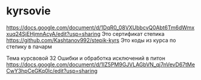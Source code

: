 # kyrsovie
https://docs.google.com/document/d/1DqR0_08VXUbbcvQ0Abt6Tm6dWmxxuq24SjEHjmnAcyA/edit?usp=sharing
Это сертификат степика
https://github.com/Kashtanov992/stepik-kyrs
Это коды из курса по степику в пачарм 

Тема курсвовой 32 Ошибки и обработка исключений в питон  
https://docs.google.com/document/d/1IZ5PM9GJVLAGbVN_qj7nVevD67tMeCwY3hpCeGKq0lc/edit?usp=sharing
